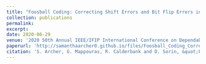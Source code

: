 ```yaml
---
title: "Foosball Coding: Correcting Shift Errors and Bit Flip Errors in 3D Racetrack Memory"
collection: publications
permalink:
excerpt: 
date: 2020-06-29
venue: '2020 50th Annual IEEE/IFIP International Conference on Dependable Systems and Networks (DSN)'
paperurl: 'http://samanthaarcher0.github.io/files/Foosball_Coding_Correcting_Shift_Errors_and_Bit_Flip_Errors_in_3D_Racetrack_Memory.pdf'
citation: 'S. Archer, G. Mappouras, R. Calderbank and D. Sorin, &quot;Foosball Coding: Correcting Shift Errors and Bit Flip Errors in 3D Racetrack Memory,.&quot; <i>2020 50th Annual IEEE/IFIP International Conference on Dependable Systems and Networks (DSN)</i>, Valencia, Spain, 2020, pp. 331-342, doi: 10.1109/DSN48063.2020.00049.'
---
```

